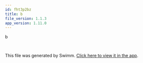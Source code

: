 ```yaml
---
id: fht3p2bz
title: b
file_version: 1.1.3
app_version: 1.11.0
---
```


b

<br/>

This file was generated by Swimm. [Click here to view it in the app](https://swimm-web-app.web.app/repos/Z2l0aHViJTNBJTNBTm9hUmVwbyUzQSUzQU5vYW96ZXI=/docs/fht3p2bz).
